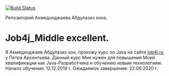 [![Build Status](https://travis-ci.org/aakhmedkhodzhaev/Job4j_Middle.svg?branch=master)](https://travis-ci.org/aakhmedkhodzhaev/Job4j_Middle)

Репозиторий Ахмедходжаева Абдулазиз хона.

# Job4j_Middle excellent.

Я Ахмедходжаев Абдулазиз хон, прохожу курс по Java на сайте [job4j.ru](https://job4j.ru) у Петра Арсентьева.
Данный курс Мне нужен для повышения Моей квалификации как Java-Разработчика и обучению новым технологиям.
Начало обучения: 12.12.2019 г.
Ожидаемое завершение: 22.06.2020 г.
